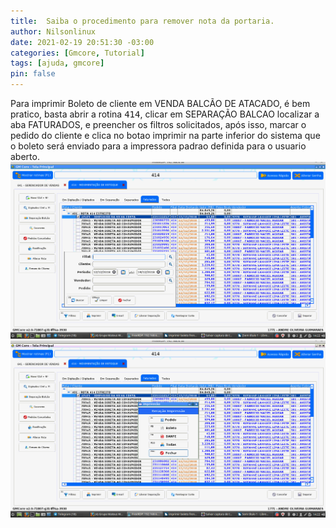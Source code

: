 ```yaml
---
title:  Saiba o procedimento para remover nota da portaria.
author: Nilsonlinux
date: 2021-02-19 20:51:30 -03:00
categories: [Gmcore, Tutorial]
tags: [ajuda, gmcore]
pin: false
---
```


Para imprimir Boleto de cliente em VENDA BALCÃO DE ATACADO, é bem pratico, basta abrir a
rotina <kbd>414</kbd>, clicar em SEPARAÇÃO BALCAO localizar a aba FATURADOS, e preencher os filtros
solicitados, após isso, marcar o pedido do cliente e clica no botao imprimir na parte inferior do
sistema que o boleto será enviado para a impressora padrao definida para o usuario aberto.
![imagem 1](https://raw.githubusercontent.com/sistemanpdvs/sistemanpdvs.github.io/master/assets/img/Posts/gm5.png)
![imagem 2](https://raw.githubusercontent.com/sistemanpdvs/sistemanpdvs.github.io/master/assets/img/Posts/gm6.png)
